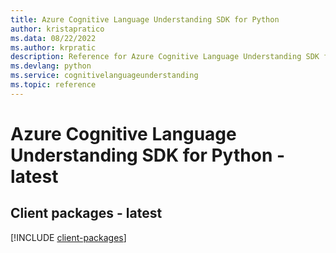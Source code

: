 ```yaml
---
title: Azure Cognitive Language Understanding SDK for Python
author: kristapratico
ms.data: 08/22/2022
ms.author: krpratic
description: Reference for Azure Cognitive Language Understanding SDK for Python
ms.devlang: python
ms.service: cognitivelanguageunderstanding
ms.topic: reference
---
```

# Azure Cognitive Language Understanding SDK for Python - latest

## Client packages - latest
[!INCLUDE [client-packages](cognitive-language-understanding-client-index.md)]